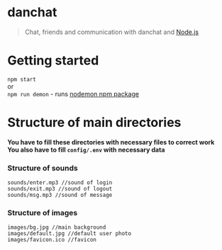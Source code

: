 # danchat
> Chat, friends and communication with danchat and [Node.js](https://nodejs.org)

# Getting started
`npm start`  
or  
`npm run demon` - runs [nodemon npm package](https://www.npmjs.com/package/nodemon)

# Structure of main directories
**You have to fill these directories with necessary files to correct work**  
**You also have to fill `config/.env` with necessary data**

### Structure of sounds
```
sounds/enter.mp3 //sound of login
sounds/exit.mp3 //sound of logout
sounds/msg.mp3 //sound of message
```

### Structure of images
```
images/bg.jpg //main background
images/default.jpg //default user photo
images/favicon.ico //favicon
```
